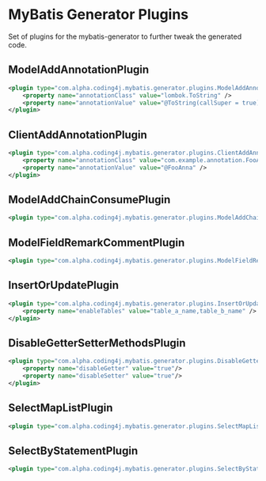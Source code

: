 MyBatis Generator Plugins
====================
Set of plugins for the mybatis-generator to further tweak the generated code.

## ModelAddAnnotationPlugin
```xml
<plugin type="com.alpha.coding4j.mybatis.generator.plugins.ModelAddAnnotationPlugin">
	<property name="annotationClass" value="lombok.ToString" />
	<property name="annotationValue" value="@ToString(callSuper = true)" />
</plugin>
```

## ClientAddAnnotationPlugin
```xml
<plugin type="com.alpha.coding4j.mybatis.generator.plugins.ClientAddAnnotationPlugin">
	<property name="annotationClass" value="com.example.annotation.FooAnna" />
	<property name="annotationValue" value="@FooAnna" />
</plugin>
```

## ModelAddChainConsumePlugin
```xml
<plugin type="com.alpha.coding4j.mybatis.generator.plugins.ModelAddChainConsumePlugin" />
```

## ModelFieldRemarkCommentPlugin
```xml
<plugin type="com.alpha.coding4j.mybatis.generator.plugins.ModelFieldRemarkCommentPlugin" />
```

## InsertOrUpdatePlugin
```xml
<plugin type="com.alpha.coding4j.mybatis.generator.plugins.InsertOrUpdatePlugin" >
    <property name="enableTables" value="table_a_name,table_b_name" />
</plugin>
```

## DisableGetterSetterMethodsPlugin
```xml
<plugin type="com.alpha.coding4j.mybatis.generator.plugins.DisableGetterSetterMethodsPlugin" >
    <property name="disableGetter" value="true"/>
    <property name="disableSetter" value="true"/>
</plugin>
```

## SelectMapListPlugin
```xml
<plugin type="com.alpha.coding4j.mybatis.generator.plugins.SelectMapListPlugin" />
```

## SelectByStatementPlugin
```xml
<plugin type="com.alpha.coding4j.mybatis.generator.plugins.SelectByStatementPlugin" />
```
